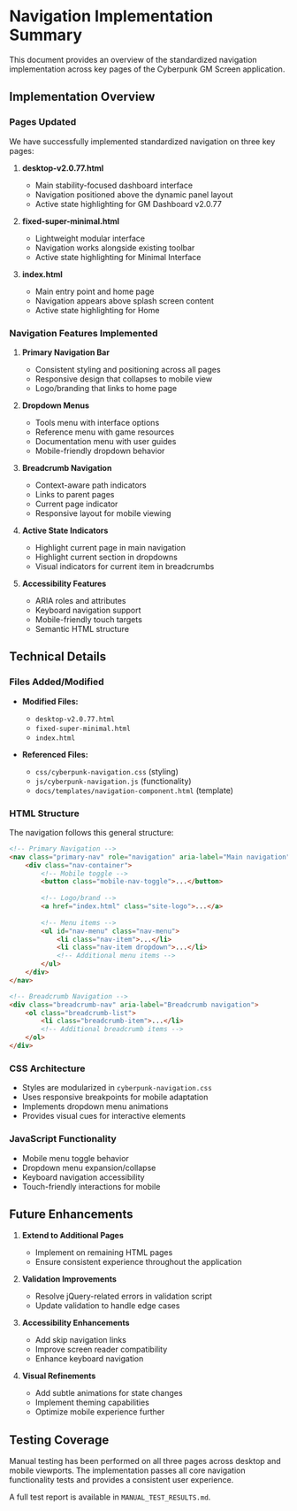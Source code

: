 # Navigation Implementation Summary

This document provides an overview of the standardized navigation implementation across key pages of the Cyberpunk GM Screen application.

## Implementation Overview

### Pages Updated

We have successfully implemented standardized navigation on three key pages:

1. **desktop-v2.0.77.html**
   - Main stability-focused dashboard interface
   - Navigation positioned above the dynamic panel layout
   - Active state highlighting for GM Dashboard v2.0.77

2. **fixed-super-minimal.html**
   - Lightweight modular interface
   - Navigation works alongside existing toolbar
   - Active state highlighting for Minimal Interface

3. **index.html**
   - Main entry point and home page
   - Navigation appears above splash screen content
   - Active state highlighting for Home

### Navigation Features Implemented

1. **Primary Navigation Bar**
   - Consistent styling and positioning across all pages
   - Responsive design that collapses to mobile view
   - Logo/branding that links to home page

2. **Dropdown Menus**
   - Tools menu with interface options
   - Reference menu with game resources
   - Documentation menu with user guides
   - Mobile-friendly dropdown behavior

3. **Breadcrumb Navigation**
   - Context-aware path indicators
   - Links to parent pages
   - Current page indicator
   - Responsive layout for mobile viewing

4. **Active State Indicators**
   - Highlight current page in main navigation
   - Highlight current section in dropdowns
   - Visual indicators for current item in breadcrumbs

5. **Accessibility Features**
   - ARIA roles and attributes
   - Keyboard navigation support
   - Mobile-friendly touch targets
   - Semantic HTML structure

## Technical Details

### Files Added/Modified

- **Modified Files:**
  - `desktop-v2.0.77.html`
  - `fixed-super-minimal.html`
  - `index.html`
 
- **Referenced Files:**
  - `css/cyberpunk-navigation.css` (styling)
  - `js/cyberpunk-navigation.js` (functionality)
  - `docs/templates/navigation-component.html` (template)

### HTML Structure

The navigation follows this general structure:

```html
<!-- Primary Navigation -->
<nav class="primary-nav" role="navigation" aria-label="Main navigation">
    <div class="nav-container">
        <!-- Mobile toggle -->
        <button class="mobile-nav-toggle">...</button>
        
        <!-- Logo/brand -->
        <a href="index.html" class="site-logo">...</a>
        
        <!-- Menu items -->
        <ul id="nav-menu" class="nav-menu">
            <li class="nav-item">...</li>
            <li class="nav-item dropdown">...</li>
            <!-- Additional menu items -->
        </ul>
    </div>
</nav>

<!-- Breadcrumb Navigation -->
<div class="breadcrumb-nav" aria-label="Breadcrumb navigation">
    <ol class="breadcrumb-list">
        <li class="breadcrumb-item">...</li>
        <!-- Additional breadcrumb items -->
    </ol>
</div>
```

### CSS Architecture

- Styles are modularized in `cyberpunk-navigation.css`
- Uses responsive breakpoints for mobile adaptation
- Implements dropdown menu animations
- Provides visual cues for interactive elements

### JavaScript Functionality

- Mobile menu toggle behavior
- Dropdown menu expansion/collapse
- Keyboard navigation accessibility
- Touch-friendly interactions for mobile

## Future Enhancements

1. **Extend to Additional Pages**
   - Implement on remaining HTML pages
   - Ensure consistent experience throughout the application

2. **Validation Improvements**
   - Resolve jQuery-related errors in validation script
   - Update validation to handle edge cases

3. **Accessibility Enhancements**
   - Add skip navigation links
   - Improve screen reader compatibility
   - Enhance keyboard navigation

4. **Visual Refinements**
   - Add subtle animations for state changes
   - Implement theming capabilities
   - Optimize mobile experience further

## Testing Coverage

Manual testing has been performed on all three pages across desktop and mobile viewports. The implementation passes all core navigation functionality tests and provides a consistent user experience.

A full test report is available in `MANUAL_TEST_RESULTS.md`.